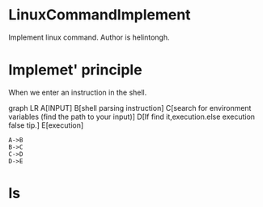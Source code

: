 # LinuxCommandImplement
 Implement linux command.
 Author is helintongh.

# Implemet' principle


When we enter an instruction in the shell.

graph LR
	A[INPUT]
	B[shell parsing instruction]
	C[search for environment variables (find the path to your input)]
	D[If find it,execution.else execution false tip.]
	E[execution]

	A->B
	B->C
	C->D
	D->E

# ls